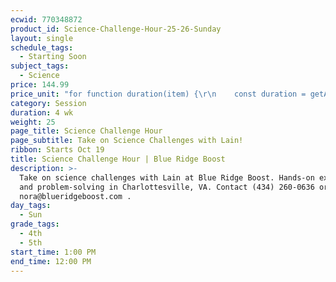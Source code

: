 ```yaml
---
ecwid: 770348872
product_id: Science-Challenge-Hour-25-26-Sunday
layout: single
schedule_tags:
  - Starting Soon
subject_tags:
  - Science
price: 144.99
price_unit: "for function duration(item) {\r\n    const duration = getAttributeValue(item, 'Duration (in weeks)');\r\n    if (isSession(item)) {\r\n       return `${duration} wk`;\r\n    } else if (isOngoing(item)) {\r\n        if (duration === undefined) {\r\n            return \"Flexible\";\r\n        } else if (duration <= 12) {\r\n            return \"2-3 mo\";\r\n        } else if (duration <= 24) {\r\n            return \"4-6 mo\";\r\n        } else {\r\n            return \"6+ mo\";\r\n        }\r\n    } else if (isSingle(item)) {\r\n        return \"1 wk\";\r\n    }\r\n} sessions"
category: Session
duration: 4 wk
weight: 25
page_title: Science Challenge Hour
page_subtitle: Take on Science Challenges with Lain!
ribbon: Starts Oct 19
title: Science Challenge Hour | Blue Ridge Boost
description: >-
  Take on science challenges with Lain at Blue Ridge Boost. Hands-on experiments
  and problem-solving in Charlottesville, VA. Contact (434) 260-0636 or
  nora@blueridgeboost.com .
day_tags:
  - Sun
grade_tags:
  - 4th
  - 5th
start_time: 1:00 PM
end_time: 12:00 PM
---
```


